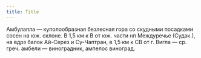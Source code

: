 ```yaml
---
title: Title
---
```


Амбулапла — куполообразная безлесная гора со скудными посадками сосен на юж.
склоне. В 1,5 км к В от юж. части нп Междуречье (Судак.), на вдрз балок Ай-Серез
и Су-Чаптран, в 1,5 км к СВ от г. Вигла — ср. греч. амбели — виноградник,
ампелос виноград.

